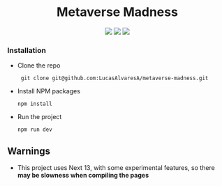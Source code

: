 # <div align="center"> Metaverse Madness </div>

<div align="center">
    <img src="https://img.shields.io/badge/next%20js-000000?style=for-the-badge&logo=nextdotjs&logoColor=white" />
    <img src="https://img.shields.io/badge/tailwindcss-%2338B2AC.svg?style=for-the-badge&logo=tailwind-css&logoColor=white" />
    <img src="https://img.shields.io/badge/Framer-black?style=for-the-badge&logo=framer&logoColor=blue" />
</div>

### Installation

- Clone the repo

       git clone git@github.com:LucasAlvaresA/metaverse-madness.git
       
- Install NPM packages

      npm install

- Run the project

      npm run dev


## Warnings

- This project uses Next 13, with some experimental features, so there **may be slowness when compiling the pages**

